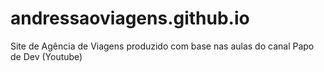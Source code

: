 # andressaoviagens.github.io
Site de Agência de Viagens produzido com base nas aulas do canal Papo de Dev (Youtube)
